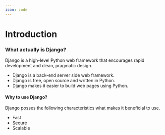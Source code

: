 ```yaml
---
icon: code
---
```


# Introduction

### What actually is Django?

Django is a high-level Python web framework that encourages rapid development and clean, pragmatic design.

* Django is a back-end server side web framework.
* Django is free, open source and written in Python.
* Django makes it easier to build web pages using Python.

#### Why to use Django?

Django posses the following characteristics what makes it beneficial to use.

* Fast
* Secure
* Scalable
